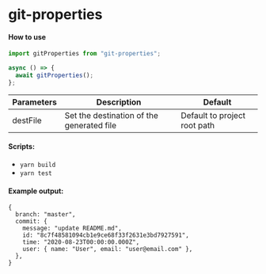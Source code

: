 # git-properties

#### How to use

```js
import gitProperties from "git-properties";

async () => {
  await gitProperties();
};
```

| Parameters | Description                               | Default                      |
| ---------- | ----------------------------------------- | ---------------------------- |
| destFile   | Set the destination of the generated file | Default to project root path |

#### Scripts:

- `yarn build`
- `yarn test`

#### Example output:

```json5
{
  branch: "master",
  commit: {
    message: "update README.md",
    id: "8c7f48581094cb1e9ce68f33f2631e3bd7927591",
    time: "2020-08-23T00:00:00.000Z",
    user: { name: "User", email: "user@email.com" },
  },
}
```

